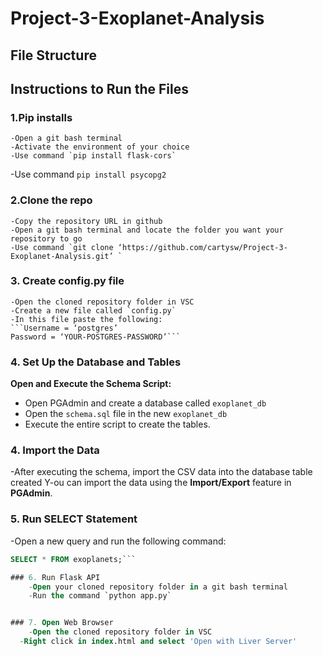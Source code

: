 # Project-3-Exoplanet-Analysis
## File Structure


## Instructions to Run the Files
### 1.Pip installs
	-Open a git bash terminal
	-Activate the environment of your choice
	-Use command `pip install flask-cors`
  -Use command `pip install psycopg2`
### 2.Clone the repo
	-Copy the repository URL in github
	-Open a git bash terminal and locate the folder you want your repository to go
	-Use command `git clone ‘https://github.com/cartysw/Project-3-Exoplanet-Analysis.git’ `

### 3. Create config.py file
	-Open the cloned repository folder in VSC
	-Create a new file called `config.py`
	-In this file paste the following:
	```Username = ‘postgres’
	Password = ‘YOUR-POSTGRES-PASSWORD’```

### 4. Set Up the Database and Tables

**Open and Execute the Schema Script:**
  - Open PGAdmin and create a database called `exoplanet_db`
  - Open the `schema.sql` file in the new `exoplanet_db`
  - Execute the entire script to create the tables.

### 4. Import the Data

-After executing the schema, import the CSV data into the database table created
Y-ou can import the data using the **Import/Export** feature in **PGAdmin**.

### 5. Run SELECT Statement

-Open a new query and run the following command:

```sql
SELECT * FROM exoplanets;```

### 6. Run Flask API
	-Open your cloned repository folder in a git bash terminal
	-Run the command `python app.py`


### 7. Open Web Browser
	-Open the cloned repository folder in VSC
  -Right click in index.html and select 'Open with Liver Server'
